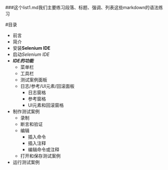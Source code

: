 ###这个list1.md我们主要练习段落、标题、强调、列表这些markdown的语法练习

#目录

- 前言
- 简介
- 安装**Selenium IDE**
- 启动*Selenium IDE*
- ***IDE的功能***
	- 菜单栏
	- 工具栏
	- 测试案例面板
	- 日志/参考/UI元素/回滚面板
		- 日志窗格
		- 参考窗格
		- UI元素和回滚窗格
- 制作测试案例
	- 录制
	- 断言和验证
	- 编辑
		- 插入命令
		- 插入注释
		- 编辑命令或注释
	- 打开和保存测试案例
- 运行测试案例
		